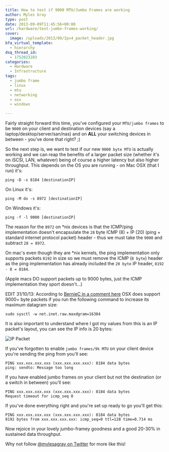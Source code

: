 ```yaml
---
title: How to test if 9000 MTU/Jumbo Frames are working
author: Myles Gray
type: post
date: 2013-09-09T11:45:56+00:00
url: /hardware/test-jumbo-frames-working/
cover:
  image: /uploads/2013/09/Ipv4_packet_header.jpg
bfa_virtual_template:
  - hierarchy
dsq_thread_id:
  - 1752023283
categories:
  - Hardware
  - Infrastructure
tags:
  - jumbo frame
  - linux
  - mtu
  - networking
  - osx
  - windows

---
```

Fairly straight forward this time, you've configured your `MTU/jumbo frames` to be `9000` on your client and destination devices (say a laptop/desktop/server/san/nas) and on **ALL** your switching devices in between - you've done that right? ;)

<!--more-->

So the next step is, we want to test if our new `9000 byte MTU` is actually working and we can reap the benefits of a larger packet size (whether it's on iSCSI, LAN, whatever) being of course a higher latency but also higher throughput. This depends on the OS you are running - on Mac OSX (that I run) it's:

    ping -D -s 8184 [destinationIP]
    

On Linux it's:

    ping -M do -s 8972 [destinationIP]
    

On Windows it's:

    ping -f -l 9000 [destinationIP]
    

The reason for the `8972` on *nix devices is that the ICMP/ping implementation doesn't encapsulate the `28` byte ICMP (8) + IP (20) (ping + standard internet protocol packet) header - thus we must take the `9000` and subtract `28 = 8972`.

On mac's even though they are *nix kernels, the ping implementation only supports packets `8192` in size so we must remove the ICMP (`8 byte`) header as the ping implementation has already included the `20 byte` IP header, `8192 - 8 = 8184`.

(Apple macs DO support packets up to 9000 bytes, just the ICMP implementation they sport doesn't&#8230;)

EDIT 31/10/13: According to [BernieC in a comment here][1] OSX does support 9000+ byte packets if you run the following command to increase its maximum datagram size:

    sudo sysctl -w net.inet.raw.maxdgram=16384
    

It is also important to understand where I got my values from this is an IP packet's layout, you can see the IP info is 20 bytes:

![IP Packet][2] 

If you've forgotten to enable `jumbo frames/9k MTU` on your client device you're sending the ping from you'll see:

    PING xxx.xxx.xxx.xxx (xxx.xxx.xxx.xxx): 8184 data bytes
    ping: sendto: Message too long
    

If you have enabled jumbo frames on your client but not the destination (or a switch in between) you'll see:

    PING xxx.xxx.xxx.xxx (xxx.xxx.xxx.xxx): 8184 data bytes
    Request timeout for icmp_seq 0
    

If you've done everything right and you're set up ready to go you'll get this:

    PING xxx.xxx.xxx.xxx (xxx.xxx.xxx.xxx): 8184 data bytes
    8192 bytes from xxx.xxx.xxx.xxx: icmp_seq=0 ttl=128 time=0.714 ms
    

Now rejoice in your lovely jumbo-framey goodness and a good 20-30% in sustained data throughput.

Why not follow [@mylesagray on Twitter][3] for more like this!

 [1]: /hardware/test-jumbo-frames-working/#comment-68
 [2]: /uploads/2013/09/Ipv4_packet_header.jpg
 [3]: https://twitter.com/mylesagray